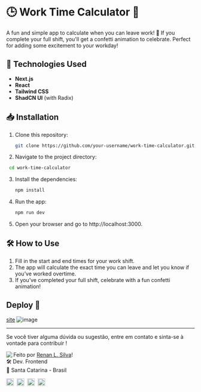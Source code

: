 # 🕒 Work Time Calculator 🎉

A fun and simple app to calculate when you can leave work! 🎉 If you complete your full shift, you'll get a confetti animation to celebrate. Perfect for adding some excitement to your workday!

## 🚀 Technologies Used

- **Next.js**
- **React**
- **Tailwind CSS**
- **ShadCN UI** (with Radix)

## 📥 Installation

1. Clone this repository:
   ```bash
   git clone https://github.com/your-username/work-time-calculator.git
   ```
2. Navigate to the project directory:

```bash
 cd work-time-calculator
```

3. Install the dependencies:
   ```bash
   npm install
   ```
4. Run the app:
   ```bash
   npm run dev
   ```
5. Open your browser and go to http://localhost:3000.

## 🛠️ How to Use

1.  Fill in the start and end times for your work shift.
2.  The app will calculate the exact time you can leave and let you know if you’ve worked overtime.
3.  If you’ve completed your full shift, celebrate with a fun confetti animation!

## Deploy 🚀

[site](https://work-time-calculator-seven.vercel.app/)
![image](https://github.com/user-attachments/assets/dc5936cc-db9a-49c8-9b13-1986ddc6f941)

---

Se você tiver alguma dúvida ou sugestão, entre em contato e sinta-se à vontade para contribuir !

<img align="left" src="https://avatars.githubusercontent.com/renyzeraa?size=100">

Feito por [Renan L. Silva](https://github.com/renyzeraa)! <br>
🛠 Dev. Frontend <br>
📍 Santa Catarina - Brasil <br>

<a href="https://www.linkedin.com/in/renyzeraa" target="_blank"><img src="https://img.shields.io/badge/LinkedIn-0077B5?style=flat&logo=linkedin&logoColor=white" alt="LinkedIn Badge" height="20"></a>&nbsp;
<a href="mailto:renansilvaytb@gmail.com" target="_blank"><img src="https://img.shields.io/badge/Gmail-D14836?style=flat&logo=gmail&logoColor=white" alt="Gmail Badge" height="20"></a>&nbsp;
<a href="#"><img src="https://img.shields.io/badge/Discord-%237289DA.svg?logo=discord&logoColor=white" title="renan_s#7826" alt="Discord Badge" height="20"></a>&nbsp;
<a href="https://www.github.com/renyzeraa" target="_blank"><img src="https://img.shields.io/badge/GitHub-100000?style=flat&logo=github&logoColor=white" alt="GitHub Badge" height="20"></a>&nbsp;

<br clear="left"/>
